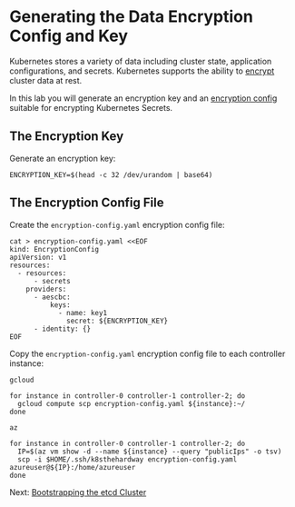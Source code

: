 # Generating the Data Encryption Config and Key

Kubernetes stores a variety of data including cluster state, application configurations, and secrets. Kubernetes supports the ability to [encrypt](https://kubernetes.io/docs/tasks/administer-cluster/encrypt-data) cluster data at rest.

In this lab you will generate an encryption key and an [encryption config](https://kubernetes.io/docs/tasks/administer-cluster/encrypt-data/#understanding-the-encryption-at-rest-configuration) suitable for encrypting Kubernetes Secrets.

## The Encryption Key

Generate an encryption key:

```
ENCRYPTION_KEY=$(head -c 32 /dev/urandom | base64)
```

## The Encryption Config File

Create the `encryption-config.yaml` encryption config file:

```
cat > encryption-config.yaml <<EOF
kind: EncryptionConfig
apiVersion: v1
resources:
  - resources:
      - secrets
    providers:
      - aescbc:
          keys:
            - name: key1
              secret: ${ENCRYPTION_KEY}
      - identity: {}
EOF
```

Copy the `encryption-config.yaml` encryption config file to each controller instance:

```gcloud```
```
for instance in controller-0 controller-1 controller-2; do
  gcloud compute scp encryption-config.yaml ${instance}:~/
done
```

```az```
```
for instance in controller-0 controller-1 controller-2; do
  IP=$(az vm show -d --name ${instance} --query "publicIps" -o tsv)
  scp -i $HOME/.ssh/k8sthehardway encryption-config.yaml azureuser@${IP}:/home/azureuser
done
```

Next: [Bootstrapping the etcd Cluster](07-bootstrapping-etcd.md)
